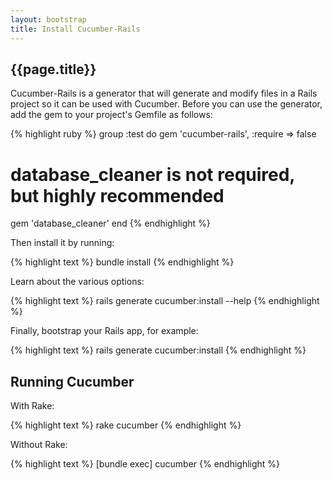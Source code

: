 ```yaml
---
layout: bootstrap
title: Install Cucumber-Rails
---
```

## {{page.title}}

Cucumber-Rails is a generator that will generate and modify files in a Rails project so it can be used with Cucumber.
Before you can use the generator, add the gem to your project's Gemfile as follows:

{% highlight ruby %}
group :test do
  gem 'cucumber-rails', :require => false
  # database_cleaner is not required, but highly recommended
  gem 'database_cleaner'
end
{% endhighlight %}

Then install it by running:

{% highlight text %}
bundle install
{% endhighlight %}

Learn about the various options:

{% highlight text %}
rails generate cucumber:install --help
{% endhighlight %}

Finally, bootstrap your Rails app, for example:

{% highlight text %}
rails generate cucumber:install
{% endhighlight %}

## Running Cucumber

With Rake:

{% highlight text %}
rake cucumber
{% endhighlight %}

Without Rake:

{% highlight text %}
[bundle exec] cucumber
{% endhighlight %}
